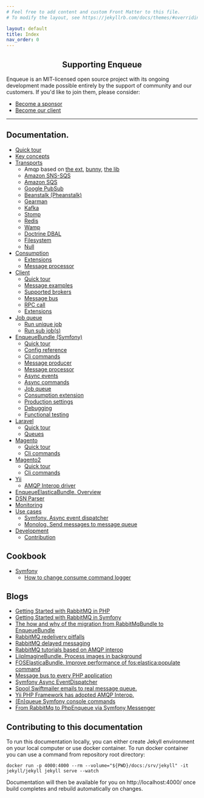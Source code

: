 ```yaml
---
# Feel free to add content and custom Front Matter to this file.
# To modify the layout, see https://jekyllrb.com/docs/themes/#overriding-theme-defaults

layout: default
title: Index
nav_order: 0
---
```


<h2 align="center">Supporting Enqueue</h2>

Enqueue is an MIT-licensed open source project with its ongoing development made possible entirely by the support of community and our customers. If you'd like to join them, please consider:

- [Become a sponsor](https://www.patreon.com/makasim)
- [Become our client](http://forma-pro.com/)

---

## Documentation.

* [Quick tour](quick_tour.md)
* [Key concepts](concepts.md)
* [Transports](#transports)
    - Amqp based on [the ext](transport/amqp.md), [bunny](transport/amqp_bunny.md), [the lib](transport/amqp_lib.md)
    - [Amazon SNS-SQS](transport/snsqs.md)
    - [Amazon SQS](transport/sqs.md)
    - [Google PubSub](transport/gps.md)
    - [Beanstalk (Pheanstalk)](transport/pheanstalk.md)
    - [Gearman](transport/gearman.md)
    - [Kafka](transport/kafka.md)
    - [Stomp](transport/stomp.md)
    - [Redis](transport/redis.md)
    - [Wamp](transport/wamp.md)
    - [Doctrine DBAL](transport/dbal.md)
    - [Filesystem](transport/filesystem.md)
    - [Null](transport/null.md)
* [Consumption](#consumption)
    - [Extensions](consumption/extensions.md)
    - [Message processor](consumption/message_processor.md)
* [Client](#client)
    - [Quick tour](client/quick_tour.md)
    - [Message examples](client/message_examples.md)
    - [Supported brokers](client/supported_brokers.md)
    - [Message bus](client/message_bus.md)
    - [RPC call](client/rpc_call.md)
    - [Extensions](client/extensions.md)
* [Job queue](#job-queue)
    - [Run unique job](job_queue/run_unique_job.md)
    - [Run sub job(s)](job_queue/run_sub_job.md)
* [EnqueueBundle (Symfony)](bundle/index.md)
    - [Quick tour](bundle/quick_tour.md)
    - [Config reference](bundle/config_reference.md)
    - [Cli commands](bundle/cli_commands.md)
    - [Message producer](bundle/message_producer.md)
    - [Message processor](bundle/message_processor.md)
    - [Async events](bundle/async_events.md)
    - [Async commands](bundle/async_commands.md)
    - [Job queue](bundle/job_queue.md)
    - [Consumption extension](bundle/consumption_extension.md)
    - [Production settings](bundle/production_settings.md)
    - [Debugging](bundle/debugging.md)
    - [Functional testing](bundle/functional_testing.md)
* [Laravel](#laravel)
    - [Quick tour](laravel/quick_tour.md)
    - [Queues](laravel/queues.md)
* [Magento](#magento)
    - [Quick tour](magento/quick_tour.md)
    - [Cli commands](magento/cli_commands.md)
* [Magento2](#magento2)
    - [Quick tour](magento2/quick_tour.md)
    - [Cli commands](magento2/cli_commands.md)
* [Yii](#yii)
    - [AMQP Interop driver](yii/amqp_driver.md)
* [EnqueueElasticaBundle. Overview](elastica-bundle/overview.md)
* [DSN Parser](dsn.md)
* [Monitoring](monitoring.md)
* [Use cases](#use-cases)
    - [Symfony. Async event dispatcher](async_event_dispatcher/quick_tour.md)
    - [Monolog. Send messages to message queue](monolog/send-messages-to-mq.md)
* [Development](#development)
    - [Contribution](contribution.md)

## Cookbook

* [Symfony](#symfony-cookbook)
    - [How to change consume command logger](cookbook/symfony/how-to-change-consume-command-logger.md)

## Blogs

* [Getting Started with RabbitMQ in PHP](https://blog.forma-pro.com/getting-started-with-rabbitmq-in-php-84d331e20a66)
* [Getting Started with RabbitMQ in Symfony](https://blog.forma-pro.com/getting-started-with-rabbitmq-in-symfony-cb06e0b674f1)
* [The how and why of the migration from RabbitMqBundle to EnqueueBundle](https://blog.forma-pro.com/the-how-and-why-of-the-migration-from-rabbitmqbundle-to-enqueuebundle-6c4054135e2b)
* [RabbitMQ redelivery pitfalls](https://blog.forma-pro.com/rabbitmq-redelivery-pitfalls-440e0347f4e0)
* [RabbitMQ delayed messaging](https://blog.forma-pro.com/rabbitmq-delayed-messaging-da802e3a0aa9)
* [RabbitMQ tutorials based on AMQP interop](https://blog.forma-pro.com/rabbitmq-tutorials-based-on-amqp-interop-cf325d3b4912)
* [LiipImagineBundle. Process images in background](https://blog.forma-pro.com/liipimaginebundle-process-images-in-background-3838c0ed5234)
* [FOSElasticaBundle. Improve performance of fos:elastica:populate command](https://github.com/php-enqueue/enqueue-elastica-bundle)
* [Message bus to every PHP application](https://blog.forma-pro.com/message-bus-to-every-php-application-42a7d3fbb30b)
* [Symfony Async EventDispatcher](https://blog.forma-pro.com/symfony-async-eventdispatcher-d01055a255cf)
* [Spool Swiftmailer emails to real message queue.](https://blog.forma-pro.com/spool-swiftmailer-emails-to-real-message-queue-9ecb8b53b5de)
* [Yii PHP Framework has adopted AMQP Interop.](https://blog.forma-pro.com/yii-php-framework-has-adopted-amqp-interop-85ab47c9869f)
* [(En)queue Symfony console commands](http://tech.yappa.be/enqueue-symfony-console-commands)
* [From RabbitMq to PhpEnqueue via Symfony Messenger](https://medium.com/@stefanoalletti_40357/from-rabbitmq-to-phpenqueue-via-symfony-messenger-b8260d0e506c)

## Contributing to this documentation

To run this documentation locally, you can either create Jekyll environment on your local computer or use docker container.
To run docker container you can use a command from repository root directory:
```shell
docker run -p 4000:4000 --rm --volume="${PWD}/docs:/srv/jekyll" -it jekyll/jekyll jekyll serve --watch
```
Documentation will then be available for you on http://localhost:4000/ once build completes and rebuild automatically on changes.
